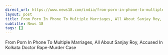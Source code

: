 ```yaml
---
direct_url: https://www.news18.com/india/from-porn-in-phone-to-multiple-marriages-all-about-accused-who-raped-murdered-kolkata-trainee-doctor-9012960.html
layout: post
title: From Porn In Phone To Multiple Marriages, All About Sanjay Roy, Accused In Kolkata Doctor Rape-Murder Case
subtitle: News 18
tags: []
---
```


From Porn In Phone To Multiple Marriages, All About Sanjay Roy, Accused In Kolkata Doctor Rape-Murder Case
